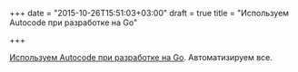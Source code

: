 +++
date = "2015-10-26T15:51:03+03:00"
draft = true
title = "Используем Autocode при разработке на Go"

+++

<p><a href="http://thenewstack.io/go-programming-language-helps-docker-container-ecosystem/">Используем&nbsp;Autocode при разработке на Go</a>. Автоматизируем все.</p>

